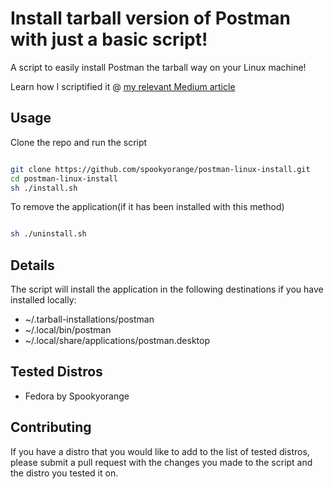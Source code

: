 # Install tarball version of Postman with just a basic script!

A script to easily install Postman the tarball way on your Linux machine!

Learn how I scriptified it @ [my relevant Medium article](https://medium.com/@spookyorange/scriptifying-stuff-installation-for-tarball-of-postman-on-linux-cab04ce89804)

## Usage

Clone the repo and run the script
```bash

git clone https://github.com/spookyorange/postman-linux-install.git
cd postman-linux-install
sh ./install.sh

```

To remove the application(if it has been installed with this method)
```bash

sh ./uninstall.sh

```

## Details

The script will install the application in the following destinations if you have installed locally:

- ~/.tarball-installations/postman
- ~/.local/bin/postman
- ~/.local/share/applications/postman.desktop

## Tested Distros

- Fedora by Spookyorange

## Contributing

If you have a distro that you would like to add to the list of tested distros, please submit a pull request with the changes you made to the script and the distro you tested it on.
